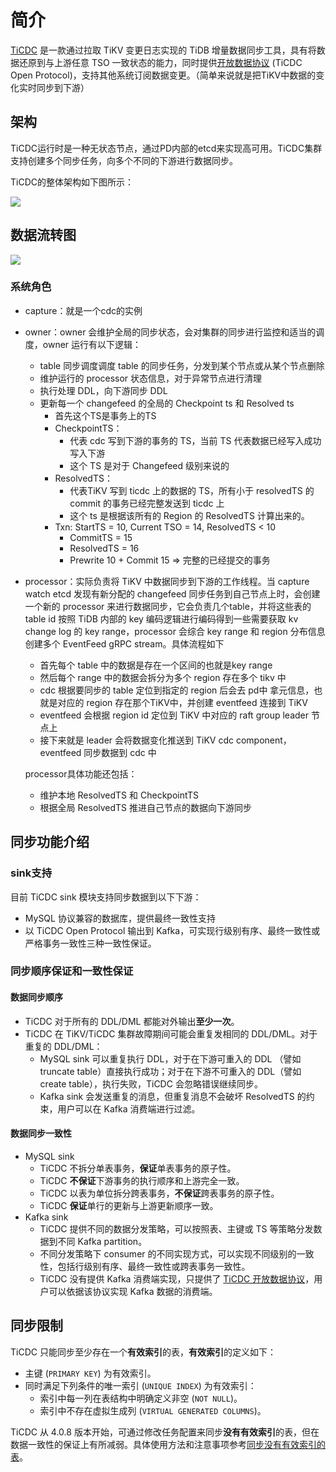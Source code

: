 # 简介

[TiCDC](https://github.com/pingcap/ticdc) 是一款通过拉取 TiKV 变更日志实现的 TiDB 增量数据同步工具，具有将数据还原到与上游任意 TSO 一致状态的能力，同时提供[开放数据协议](https://docs.pingcap.com/zh/tidb/stable/ticdc-open-protocol) (TiCDC Open Protocol)，支持其他系统订阅数据变更。（简单来说就是把TiKV中数据的变化实时同步到下游）

## 架构

TiCDC运行时是一种无状态节点，通过PD内部的etcd来实现高可用。TiCDC集群支持创建多个同步任务，向多个不同的下游进行数据同步。

TiCDC的整体架构如下图所示：

![](https://tva1.sinaimg.cn/large/008i3skNly1gqy53x420lj31xd0u07ek.jpg)

## 数据流转图

![](https://tva1.sinaimg.cn/large/008i3skNly1gre4mob9u9j31160is0wd.jpg)

### 系统角色

- capture：就是一个cdc的实例

- owner：owner 会维护全局的同步状态，会对集群的同步进行监控和适当的调度，owner 运行有以下逻辑：

  - table 同步调度调度 table 的同步任务，分发到某个节点或从某个节点删除
  - 维护运行的 processor 状态信息，对于异常节点进行清理
  - 执行处理 DDL，向下游同步 DDL
  - 更新每一个 changefeed 的全局的 Checkpoint ts 和 Resolved ts 
    - 首先这个TS是事务上的TS
    - CheckpointTS：
      - 代表 cdc 写到下游的事务的 TS，当前 TS 代表数据已经写入成功写入下游
      - 这个 TS 是对于 Changefeed 级别来说的
    - ResolvedTS：
      - 代表TiKV 写到 ticdc 上的数据的 TS，所有小于 resolvedTS 的 commit 的事务已经完整发送到 ticdc 上
      - 这个 ts 是根据该所有的 Region 的 ResolvedTS 计算出来的。
    - Txn: StartTS = 10,  Current TSO = 14, ResolvedTS < 10
      - CommitTS = 15
      - ResolvedTS = 16
      - Prewrite 10 + Commit 15 ⇒ 完整的已经提交的事务

- processor：实际负责将 TiKV 中数据同步到下游的工作线程。当 capture watch etcd 发现有新分配的 changefeed 同步任务到自己节点上时，会创建一个新的 processor 来进行数据同步，它会负责几个table，并将这些表的 table id 按照 TiDB 内部的 key 编码逻辑进行编码得到一些需要获取 kv change log 的 key range，processor 会综合 key range 和 region 分布信息创建多个 EventFeed gRPC stream。具体流程如下

  - 首先每个 table 中的数据是存在一个区间的也就是key range
  - 然后每个 range 中的数据会拆分为多个 region 存在多个 tikv 中
  - cdc 根据要同步的 table 定位到指定的 region 后会去 pd中 拿元信息，也就是对应的 region 存在那个TiKV中，并创建 eventfeed 连接到 TiKV
  - eventfeed 会根据 region id 定位到 TiKV 中对应的 raft group leader 节点上
  - 接下来就是 leader 会将数据变化推送到 TiKV cdc component，eventfeed 同步数据到 cdc 中

  processor具体功能还包括：

  - 维护本地 ResolvedTS 和 CheckpointTS
  - 根据全局 ResolvedTS 推进自己节点的数据向下游同步

## 同步功能介绍

### sink支持

目前 TiCDC sink 模块支持同步数据到以下下游：

- MySQL 协议兼容的数据库，提供最终一致性支持
- 以 TiCDC Open Protocol 输出到 Kafka，可实现行级别有序、最终一致性或严格事务一致性三种一致性保证。

### 同步顺序保证和一致性保证

#### 数据同步顺序

- TiCDC 对于所有的 DDL/DML 都能对外输出**至少一次**。
- TiCDC 在 TiKV/TiCDC 集群故障期间可能会重复发相同的 DDL/DML。对于重复的 DDL/DML：
  - MySQL sink 可以重复执行 DDL，对于在下游可重入的 DDL （譬如 truncate table）直接执行成功；对于在下游不可重入的 DDL（譬如 create table），执行失败，TiCDC 会忽略错误继续同步。
  - Kafka sink 会发送重复的消息，但重复消息不会破坏 ResolvedTS 的约束，用户可以在 Kafka 消费端进行过滤。

#### 数据同步一致性

- MySQL sink
  - TiCDC 不拆分单表事务，**保证**单表事务的原子性。
  - TiCDC **不保证**下游事务的执行顺序和上游完全一致。
  - TiCDC 以表为单位拆分跨表事务，**不保证**跨表事务的原子性。
  - TiCDC **保证**单行的更新与上游更新顺序一致。
- Kafka sink
  - TiCDC 提供不同的数据分发策略，可以按照表、主键或 TS 等策略分发数据到不同 Kafka partition。
  - 不同分发策略下 consumer 的不同实现方式，可以实现不同级别的一致性，包括行级别有序、最终一致性或跨表事务一致性。
  - TiCDC 没有提供 Kafka 消费端实现，只提供了 [TiCDC 开放数据协议](https://docs.pingcap.com/zh/tidb/stable/ticdc-open-protocol)，用户可以依据该协议实现 Kafka 数据的消费端。

## 同步限制

TiCDC 只能同步至少存在一个**有效索引**的表，**有效索引**的定义如下：

- 主键 (`PRIMARY KEY`) 为有效索引。
- 同时满足下列条件的唯一索引  (`UNIQUE INDEX`) 为有效索引：
  - 索引中每一列在表结构中明确定义非空 (`NOT NULL`)。
  - 索引中不存在虚拟生成列 (`VIRTUAL GENERATED COLUMNS`)。

TiCDC 从 4.0.8 版本开始，可通过修改任务配置来同步**没有有效索引**的表，但在数据一致性的保证上有所减弱。具体使用方法和注意事项参考[同步没有有效索引的表](https://docs.pingcap.com/zh/tidb/stable/manage-ticdc#同步没有有效索引的表)。

